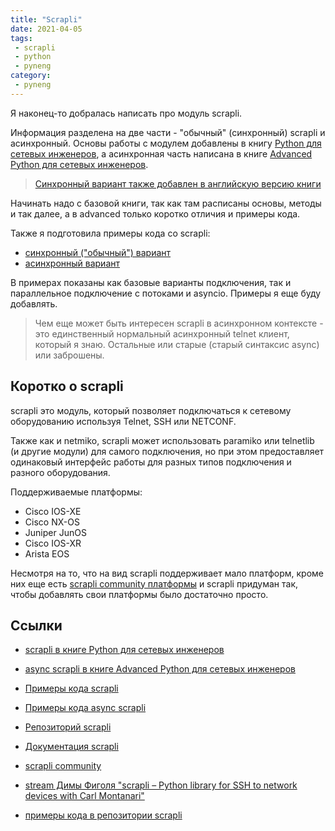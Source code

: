 ```yaml
---
title: "Scrapli"
date: 2021-04-05
tags:
 - scrapli
 - python
 - pyneng
category:
 - pyneng
---
```


Я наконец-то добралась написать про модуль scrapli.

Информация разделена на две части - "обычный" (синхронный) scrapli и асинхронный.
Основы работы с модулем добавлены в книгу [Python для сетевых инженеров](https://pyneng.readthedocs.io/ru/latest/book/18_ssh_telnet/scrapli.html),
а асинхронная часть написана в книге [Advanced Python для сетевых инженеров](https://advpyneng.readthedocs.io/ru/latest/book/17_async_libraries/scrapli.html).

> [Синхронный вариант также добавлен в английскую версию книги](https://pyneng.readthedocs.io/en/latest/book/18_ssh_telnet/scrapli.html)

Начинать надо с базовой книги, 
так как там расписаны основы, методы и так далее, а в advanced только коротко отличия
и примеры кода.

Также я подготовила примеры кода со scrapli:

* [синхронный ("обычный") вариант](https://github.com/natenka/pyneng-examples/tree/main/ssh_telnet/scrapli)
* [асинхронный вариант](https://github.com/natenka/pyneng-examples/tree/main/asyncio/asyncio02_libs/scrapli)

В примерах показаны как базовые варианты подключения, так и параллельное
подключение с потоками и asyncio. Примеры я еще буду добавлять.

> Чем еще может быть интересен scrapli в асинхронном контексте - это единственный
> нормальный асинхронный telnet клиент, который я знаю. Остальные или старые
> (старый синтаксис async) или заброшены.

## Коротко о scrapli

scrapli это модуль, который позволяет подключаться к сетевому оборудованию используя Telnet, SSH или NETCONF.

Также как и netmiko, scrapli может использовать paramiko или telnetlib
(и другие модули) для самого подключения, но при этом предоставляет одинаковый
интерфейс работы для разных типов подключения и разного оборудования.

Поддерживаемые платформы:

* Cisco IOS-XE
* Cisco NX-OS
* Juniper JunOS
* Cisco IOS-XR
* Arista EOS

Несмотря на то, что на вид scrapli поддерживает мало платформ, кроме них еще
есть [scrapli community платформы](https://github.com/scrapli/scrapli_community)
и scrapli придуман так, чтобы добавлять свои платформы было достаточно просто.

## Ссылки

* [scrapli в книге Python для сетевых инженеров](https://pyneng.readthedocs.io/ru/latest/book/18_ssh_telnet/scrapli.html)
* [async scrapli в книге Advanced Python для сетевых инженеров](https://advpyneng.readthedocs.io/ru/latest/book/17_async_libraries/scrapli.html)
* [Примеры кода scrapli](https://github.com/natenka/pyneng-examples/tree/main/ssh_telnet/scrapli)
* [Примеры кода async scrapli](https://github.com/natenka/pyneng-examples/tree/main/asyncio/asyncio02_libs/scrapli)

* [Репозиторий scrapli](https://github.com/carlmontanari/scrapli)
* [Документация scrapli](https://carlmontanari.github.io/scrapli/user_guide/basic_usage/)
* [scrapli community](https://github.com/scrapli/scrapli_community)
* [stream Димы Фиголя "scrapli – Python library for SSH to network devices with Carl Montanari"](https://youtu.be/OJa2typq7yI)
* [примеры кода в репозитории scrapli](https://github.com/carlmontanari/scrapli/tree/master/examples)

